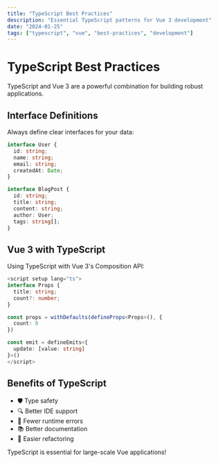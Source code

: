 ```yaml
---
title: "TypeScript Best Practices"
description: "Essential TypeScript patterns for Vue 3 development"
date: "2024-01-25"
tags: ["typescript", "vue", "best-practices", "development"]
---
```


# TypeScript Best Practices

TypeScript and Vue 3 are a powerful combination for building robust applications.

## Interface Definitions

Always define clear interfaces for your data:

```typescript
interface User {
  id: string;
  name: string;
  email: string;
  createdAt: Date;
}

interface BlogPost {
  id: string;
  title: string;
  content: string;
  author: User;
  tags: string[];
}
```

## Vue 3 with TypeScript

Using TypeScript with Vue 3's Composition API:

```typescript
<script setup lang="ts">
interface Props {
  title: string;
  count?: number;
}

const props = withDefaults(defineProps<Props>(), {
  count: 0
})

const emit = defineEmits<{
  update: [value: string]
}>()
</script>
```

## Benefits of TypeScript

- 🛡️ Type safety
- 🔍 Better IDE support
- 🐛 Fewer runtime errors
- 📚 Better documentation
- 🔄 Easier refactoring

TypeScript is essential for large-scale Vue applications! 